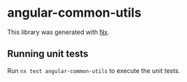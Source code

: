 # angular-common-utils

This library was generated with [Nx](https://nx.dev).

## Running unit tests

Run `nx test angular-common-utils` to execute the unit tests.

